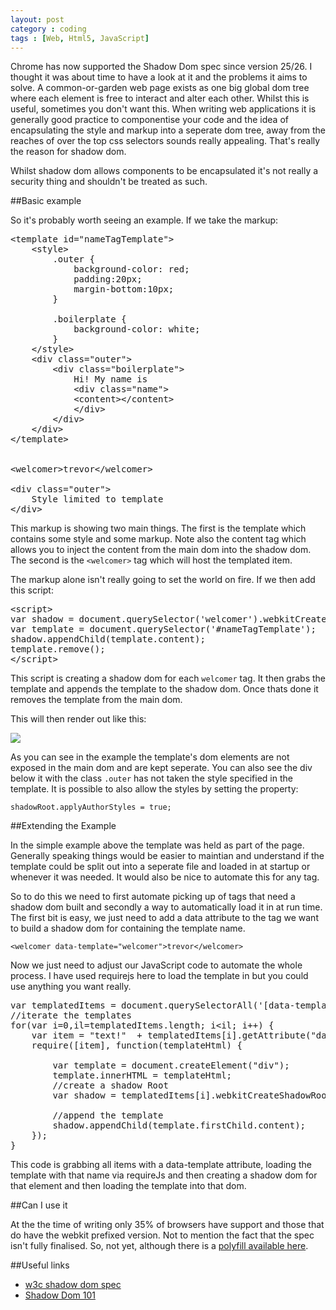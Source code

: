 ```yaml
---
layout: post
category : coding
tags : [Web, Html5, JavaScript]
---
```


Chrome has now supported the Shadow Dom spec since version 25/26. I thought it was about time to have a look at it and the problems it aims to solve. A common-or-garden web page exists as one big global dom tree where each element is free to interact and alter each other. Whilst this is useful, sometimes you don't want this. When writing web applications it is generally good practice to componentise your code and the idea of encapsulating the style and markup into a seperate dom tree, away from the reaches of over the top css selectors sounds really appealing. That's really the reason for shadow dom. 

<div class="alert alert-warning">Whilst shadow dom allows components to be encapsulated it's not really a security thing and shouldn't be treated as such.</div>

##Basic example

So it's probably worth seeing an example. If we take the markup:

<pre>
&lt;template id="nameTagTemplate"&gt;
	&lt;style&gt;
		.outer {
			background-color: red;
			padding:20px;
			margin-bottom:10px;
		}

		.boilerplate {
			background-color: white;
		}
	&lt;/style&gt;
	&lt;div class="outer"&gt;
		&lt;div class="boilerplate"&gt;
			Hi! My name is
			&lt;div class="name"&gt;
			&lt;content&gt;&lt;/content&gt;
			&lt;/div&gt;
		&lt;/div&gt;
	&lt;/div&gt;
&lt;/template&gt;


&lt;welcomer&gt;trevor&lt;/welcomer&gt;

&lt;div class="outer"&gt;
	Style limited to template
&lt;/div&gt;
</pre>

This markup is showing two main things. The first is the template which contains some style and some markup. Note also the content tag which allows you to inject the content from the main dom into the shadow dom. The second is the <code>&lt;welcomer&gt;</code> tag which will host the templated item. 

The markup alone isn't really going to set the world on fire. If we then add this script:

<pre>
&lt;script&gt;
var shadow = document.querySelector('welcomer').webkitCreateShadowRoot();
var template = document.querySelector('#nameTagTemplate');
shadow.appendChild(template.content);
template.remove();
&lt;/script&gt;
</pre>

This script is creating a shadow dom for each <code>welcomer</code> tag. It then grabs the template and appends the template to the shadow dom. Once thats done it removes the template from the main dom.

This will then render out like this:

<img src="{{ site.url }}/assets/images/shadow-dom.png" class="img-responsive"/>

As you can see in the example the template's dom elements are not exposed in the main dom and are kept seperate. You can also see the div below it with the class <code>.outer</code> has not taken the style specified in the template. It is possible to also allow the styles by setting the property:

	shadowRoot.applyAuthorStyles = true;


##Extending the Example

In the simple example above the template was held as part of the page. Generally speaking things would be easier to maintian and understand if the template could be split out into a seperate file and loaded in at startup or whenever it was needed. It would also be nice to automate this for any tag. 

So to do this we need to first automate picking up of tags that need a shadow dom built and secondly a way to automatically load it in at run time. The first bit is easy, we just need to add a data attribute to the tag we want to build a shadow dom for containing the template name.

	<welcomer data-template="welcomer">trevor</welcomer>

Now we just need to adjust our JavaScript code to automate the whole process. I have used requirejs here to load the template in but you could use anything you want really.

<pre>
var templatedItems = document.querySelectorAll('[data-template]');
//iterate the templates
for(var i=0,il=templatedItems.length; i&lt;il; i++) {
	var item = "text!"  + templatedItems[i].getAttribute("data-template") + ".tmpl";	
	require([item], function(templateHtml) {

		var template = document.createElement("div");
		template.innerHTML = templateHtml;
		//create a shadow Root
		var shadow = templatedItems[i].webkitCreateShadowRoot();
		
		//append the template
		shadow.appendChild(template.firstChild.content);
	});
}
</pre>

This code is grabbing all items with a data-template attribute, loading the template with that name via requireJs and then creating a shadow dom for that element and then loading the template into that dom. 

##Can I use it

At the the time of writing only 35% of browsers have support and those that do have the webkit prefixed version. Not to mention the fact that the spec isn't fully finalised. So, not yet, although there is a [polyfill available here](https://github.com/Polymer/ShadowDOM).

##Useful links

* [w3c shadow dom spec](http://www.w3.org/TR/shadow-dom/)
* [Shadow Dom 101](http://www.html5rocks.com/en/tutorials/webcomponents/shadowdom/)